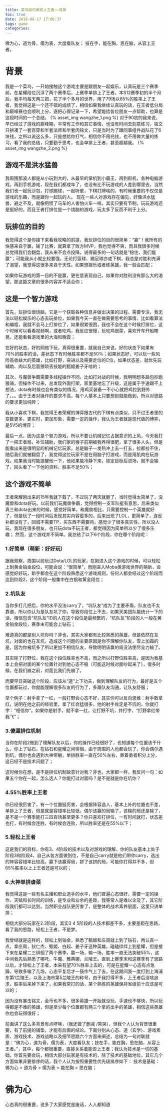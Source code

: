 ```yaml
---
title: 菜鸟如何单排上王者——背景
toc: true
date: 2018-08-17 17:06:37
tags: game
categories:
---
```


佛为心，道为骨，儒为表，大度看队友；
技在手，能在胸，思在脑，从容上王者。

# 背景
我是一个菜鸟，一开始接触这个游戏主要是跟朋友一起娱乐，认真玩是三个赛季前，在星耀段位沉浮了两个赛季后，上赛季单排上了王者。本S12赛季初的半个月后，我平均每天两三把，花了半个多月的世界，用了79场以65%的胜率上了王者，我觉得这是一个还不错的成绩了，相信如果我继续认真玩的话，在王者低分局和巅峰赛也会顺利上分，遂把心得记录一下，希望能给各位朋友一点帮助，也算是这段时间的一个总结。
{% asset_img wangzhe_1.png %}
对于90初的我来说，早已经过了游戏的巅峰期，平常有工作和其它事情，也没有时间去刻意练习，铭文只拼凑了一套百穿和半套法师和半套肉铭文，只是当时为了跟同事组件战队花了6块钱，之所以说这么多，只是想给你打气，相信你不用充钱，也不用做大量的练习，看了我的总结，只要勤于思考，也会单排上王者，甚至超越我。
{% asset_img wangzhe_2.png %}
## 游戏不是洪水猛兽
我周围那波人都是从小玩到大的，从最早的掌机到小霸王，再到街机，各种电脑游戏，再到手机游戏，现在我们都成年了，也没有比不玩游戏的人差到哪里去，当然我们也一起玩沙包，打球踢球，一起听歌，下棋打牌啥的，有时候重要的不仅仅是游戏的乐趣，而是跟你一起玩的人。
现在一些人对游戏存在偏见，好像洪水猛兽，避之不及，就像用惯了马车的人害怕火车一样。其实只要有节制，玩玩游戏还是挺好的，而且王者打排位是一个烧脑的游戏，玩太多了反而不利于上分。

## 玩排位的目的
我觉得这个是你接下来看我攻略的前提，我玩排位的目的很简单：“赢”！我所有的快感来自于赢，输了比赛，就算拿了败方MVP，我也觉得不爽，而且我很多时候总觉得我们会翻盘，我从来不会点投降，说得最多的一句话就是“稳住，我们能赢”；可能我从小就比较要强，无论打篮球、踢足球亦或下棋，我总是对胜利充满了渴望，我觉得这很多来自于天性。如果想娱乐或者练英雄，我一般会匹配；

如果你玩游戏的第一目的不是赢，更在意表现自己，如果你对胜利没有那么大的渴望，那这篇文章的很多内容并不适合你；

## 这是一个智力游戏
首先，玩排位很烧脑，它是一个获取各种信息并做出决策的过程，需要专注，我无法以轻松娱乐的心态去玩排位，如果我今天一直在做需要思考的事情，比如看算法和编程，我就不会马上打排位了，如果很累很困，我也不会在这个时候打排位，这个时候可以看看视频啊，或者吃鸡，我反应很慢，玩吃鸡很菜，喜欢开车开船瞎晃，还能看看游戏里的大海和晚霞；

在好的状态，好的网络下玩，真得很重要，就我自己来说，好的状态下如果有70%的胜率的话，差状态下有时候胜率都不足50%；如果状态好，可以玩一些风险高收益大的英雄，比如打野，突进以及需要走位的C位，如果状态差，就优先玩辅助、肉以及后面猥琐丢技能的甄姬姜子牙啥的；

其次，与魔兽争霸需要多线程操作不同，比如打对战的时候，我明明想多路包抄跑狼骑，但操作不过来，总发现外面打架，家里基地忘了升级，这是属于手速跟不上想法，dota有时候也会有类似的情况，用鸡买装备一不小心就把鸡拉到野外了。。。由于王者对操作的要求不高，每个人基本上只要想到就能做到，所以对思路的要求更加纯碎；

我从小喜欢下棋，我觉得王者荣耀的博弈跟古代的下棋有点类似，只不过王者里的变数更多，更实时，更加形象，需要一定的操作，我认为王者就是现代版的博弈，是5V5的博弈；

最后一点，因为这是个智力游戏，所以不要让机械记忆占据意识的上风，今天我打了一把王者局，补位辅助，我们家的猴子前期被我养得很肥，拿了很多人头，但是能看出来是很明显的机械记忆玩家，总是脑子一发热冲上去一打五，拉都拉不住，随后我们就被翻盘了，我觉得这位玩家不是在用脑子打游戏，而是用肌肉在玩游戏，如果我当时能提醒他一下，他如果能冷静下来，锁定目标后进场，就不会输了，回头看了一下他的资料，胜率不足50%；

## 这个游戏不简单
王者荣耀刚出来的15年我就下载了，不过玩了两天就删了，当时觉得太简单了，没魔兽和dota好玩。以前我们玩魔兽争霸，觉得控制一支军队挺有意思，后来类似真三和dota出来的时候，感觉好简单，和魔兽相比，只需要控制一个英雄就好了，但是玩了一段时间后发现其实内容蛮多的，后来出现了LOL，更简单了，连反补都没有了，回城不需要TP，买东西不需要鸡，感觉少了很多真实性，所以没人玩，我现在很多朋友，也只玩dota不玩王者，都觉得因为简单所以少了很多乐趣；
然而，这个游戏并不简单。我总结了以下6个阶段，你在哪个阶段呢：

### 1.好简单（萌新：好好玩） 
据我观察，周围以前玩过Dota/LOL的玩家，在刚进入这个游戏的时候，可以轻松上到黄金铂金段位，可能会说：“很简单”，而刚进入Moba类游戏世界的萌新，会感觉好好玩，新手都会在这个阶段熟悉这个游戏规则，任何人都会经过这个阶段而达到阶段2，这个阶段一般集中在白银和黄金段位；

### 2.坑队友 
当你多打几把后，你的水平没法carry了，“坑队友”成为了主要矛盾，队友也不太靠谱，所以你认为是队友坑了你，导致你段位上不去，如果天美团队能统计一下的话，相信包含“坑队友”ID的人在这个段位是最频繁的，“坑队友”阶段的人一般在黄金铂金段位，赛季末可能会上钻石；

难道真的都是别人坑你吗？非也，其实大家都有比较熟悉的英雄，但是依然在互坑，对面的也在互坑，造成这个问题的主要原因是你不理解你队友，雪上加霜的是，因为你被坑多了所以更加不相信队友，导致明明该赢的局没法使尽全力输了。

其实除了打野位，我在这个段位胜率也不高，而之所以打野位胜率高，是因为我基本上会把对面的某个位置针对到他心态不稳（可能这时候对面吵起来了），很多时候，在我们崩之前，对面比我们先崩了。

而要早日突破这个阶段，应该从“道”上下功夫，做到理解队友的行为，最好是五个位置都玩过，你就能理解很多队友的行为了，多跟队友沟通，让队友舒服；

举个例子：射手拿了一红，一般打野会心态不好，其实你可以反向思维：射手敢拿红，说明在他之前的经验里，拿了红会猛很多，他的射手肯定是不坑的，你就打字：“相信你”。如果你是射手，就不拿一红，让打野不坑，并打字，“打野拿红带我飞”；

### 3.傻逼排位机制 
当你在阶段2做到了理解队友以后，你的操作已经很好了，也知道每个位置该干什么，你上了钻石，在钻石和星耀之间徘徊，由于周围的人也都会玩了，你会偶尔遇到坑，偶尔也会遇到大神带躺，单排胜率一直在50%左右，靠着勇者积分上分，这已经不是技术问题了；

这时候你在想，是不是排位机制故意针对我？非也，大家都一样，我反问一句：如果五个你在一起，怎么选人？你能打过对面吗？是不是就是你在坑你？

### 4.55%胜率上王者
你已经很厉害了，有一个位置挺厉害，会根据阵容选人，基本上补的位置也不差，单排上了王者，但是就是容错率比较低，偶尔该赢的局输了，该输的局还是输了，是不是一个赛季能打三四百场甚至更多？你只喜欢打排位，一有时间就打，状态差也打，有时候会连胜，有时候会连败，所以胜率还是在55%以下；

### 5.轻松上王者
这是我们的目标，你有3、4阶段的技术以及对游戏的理解，你的队友基本上处于阶段3和阶段4，自己从各方面做到位，不是自己carry就是他们带你carry，选出的阵容容错率比较高，赢下该赢得局，拼了该拼的局，可能你打得并不多，但65%胜率以上上王者还是可以的；

### 6.大神单排虐菜
我觉得这是一些有名主播和职业选手的水平，他们普遍心态很好，需要一定的操作、天赋和长时间的训练，是专业和业余的差距，我等常人是难以企及了，其它阶段我们都可以达到。当然职业战队更厉害了，是整体的战术素养层面，这里只讲单排；

相信大部分玩家在2.3阶段，其实3 4 5阶段的人技术都差不多，主要差距在思路，看了我的思路，轻松上王者，不是梦。

我曾经就是这样的，轻松上到铂金，熟悉了甄姬和庄周就上到了钻石，再认真一点，拿庄周，狄仁杰、甄姬、白起、姜子牙这种英雄，磕磕绊绊上到星耀，但是接下来在星耀二三徘徊了两个赛季，赢一场，输一场，胜率一直无法突破55%，这中间我先后熟悉了哪吒、牛魔、雅典娜、兰陵王。直到上赛季末和这赛季有了思路以后，才轻松上了王者，本来有望70%胜率上去的，可是在星耀一心态有点急躁，导致多输了几场，心态平复后才一鼓作气上了去，在这期间我一度打到上海浦东第1兰陵王，以及上海市第5兰陵王的称号，由于我打得不多，上王者后没啥追求，胜率后来掉下来了，如果我常打的话，某个熟练的英雄保持省级前十应该是可以的；

因为没有暴击铭文，金币也不多，很多英雄一开始就没玩，手速也不够快，所以玩得都是不难的英雄，但是至少每个位置都有两三个拿的出手的英雄，相信这些英雄你也会玩得很好；



前面讲了这么多背景有点啰嗦，（我还做了删减 /笑哭），但我个人认为背景很重要，有了前提的铺垫，才能有后面的结论。下面分别从心态、道（玄学）、游戏素质、游戏技术、游戏战略以及细节思路六个方面来阐述，总结为一句对联就是：“佛为心，道为骨，儒为表，大度看队友；技在手，能在胸，思在脑，从容上王者。”，其中，每个都很重要，直接关系着能否上王者；我认为技术是一切的基础，你首先要会玩，相信大部分玩家是有技术的，除了技术的基础地位，其它几个方面如果非要排序的话，我个人认为按照重要性优先级排序如下： 技术是基础：佛为心 > 道为骨 > 儒为表 > 能在胸 > 思在脑；

# 佛为心
心态真的很重要，说多了大家感觉是废话，人人都知道